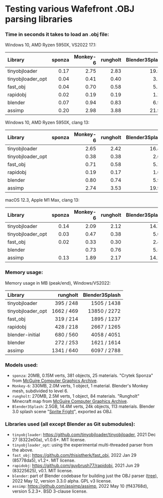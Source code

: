 # Testing various Wafefront .OBJ parsing libraries

### Time in seconds it takes to load an .obj file:

Windows 10, AMD Ryzen 5950X, VS2022 17.1:

| Library           |sponza|Monkey-6|rungholt|Blender3Splash|
| :---              |  ---:|    ---:|    ---:|          ---:|
| tinyobjloader     | 0.17 | 2.75   | 2.83   | 19.57        |
| tinyobjloader_opt | 0.04 | 0.41   | 0.40   |  3.12        |
| fast_obj          | 0.04 | 0.70   | 0.58   |  5.16        |
| rapidobj          | 0.02 | 0.19   | 0.19   |  1.25        |
| blender           | 0.07 | 0.94   | 0.83   |  6.92        |
| assimp            | 0.20 | 2.98   | 3.88   | 21.98        |

Windows 10, AMD Ryzen 5950X, clang 13:

| Library           |sponza|Monkey-6|rungholt|Blender3Splash|
| :---              |  ---:|    ---:|    ---:|          ---:|
| tinyobjloader     |      | 2.65   | 2.42   | 16.47        |
| tinyobjloader_opt |      | 0.38   | 0.38   |  2.69        |
| fast_obj          |      | 0.71   | 0.58   |  5.25        |
| rapidobj          |      | 0.19   | 0.17   |  1.62        |
| blender           |      | 0.80   | 0.74   |  5.98        |
| assimp            |      | 2.74   | 3.53   | 19.90        |

macOS 12.3, Apple M1 Max, clang 13:

| Library           |sponza|Monkey-6|rungholt|Blender3Splash|
| :---              |  ---:|    ---:|    ---:|          ---:|
| tinyobjloader     | 0.14 | 2.09   | 2.12   | 14.72        |
| tinyobjloader_opt | 0.03 | 0.47   | 0.38   |  5.07        |
| fast_obj          | 0.02 | 0.33   | 0.30   |  2.40        |
| blender           |      | 0.73   | 0.76   |  5.53        |
| assimp            | 0.13 | 1.89   | 2.17   | 14.26        |

### Memory usage:

Memory usage in MB (peak/end), Windows/VS2022:

| Library           |rungholt    |Blender3Splash|
| :---              |        ---:|          ---:|
| tinyobjloader     |  395 / 248 | 1505 / 1438  |
| tinyobjloader_opt | 1662 / 469 |13850 / 2272  |
| fast_obj          |  319 / 214 | 1895 / 1237  |
| rapidobj          |  428 / 218 | 2667 / 1265  |
| blender-initial   |  680 / 560 | 4058 / 4051  |
| blender           |  272 / 253 | 1621 / 1614  |
| assimp            | 1341 / 640 | 6097 / 2788  |

### Models used:

* `sponza`: 20MB, 0.15M verts, 381 objects, 25 materials. "Crytek Sponza" from [McGuire Computer Graphics Archive](https://casual-effects.com/data/).
* `Monkey-6`: 330MB, 2.0M verts, 1 object, 1 material. Blender's Monkey mesh, subdivided to level 6.
* `rungholt`: 270MB, 2.5M verts, 1 object, 84 materials. "Rungholt" Minecraft map from [McGuire Computer Graphics Archive](https://casual-effects.com/data/).
* `Blender3Splash`: 2.5GB, 14.4M verts, 24k objects, 113 materials. Blender 3.0 splash scene "[Sprite Fright](https://cloud.blender.org/p/gallery/617933e9b7b35ce1e1c01066)", exported as OBJ.

### Libraries used (all except Blender as Git submodules):

* `tinyobjloader`: https://github.com/tinyobjloader/tinyobjloader, 2021 Dec 27 (8322e00a), v1.0.6+. MIT license.
* `tinyobjloader_opt`: using the experimental multi-threaded parser from the above.
* `fast_obj`: https://github.com/thisistherk/fast_obj, 2022 Jan 29 (85778da5), v1.2+. MIT license.
* `rapidobj`: https://github.com/guybrush77/rapidobj, 2021 Jun 29 (83225625), v0.1. MIT license.
* `blender`: part of Blender codebase for building just the OBJ parser ([tree](https://github.com/blender/blender/tree/9757b4ef/source/blender/io/wavefront_obj/importer)), 2022 May 12, version 3.3.0 alpha. GPL v3 license.
* `assimp`: https://github.com/assimp/assimp, 2022 May 10 (ff43768d), version 5.2.3+. BSD 3-clause license.
